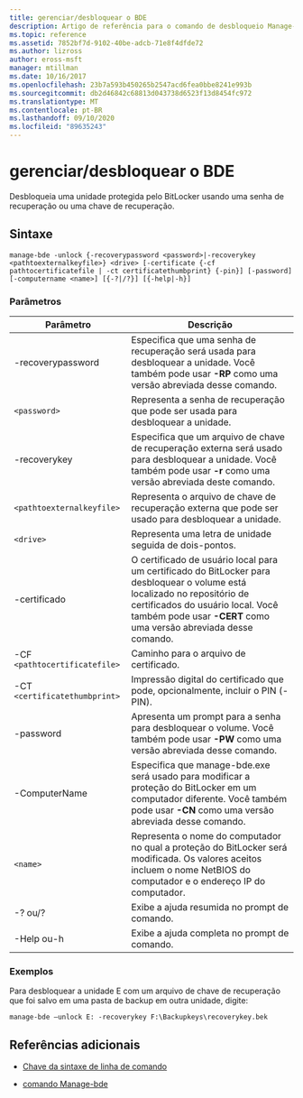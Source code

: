 ```yaml
---
title: gerenciar/desbloquear o BDE
description: Artigo de referência para o comando de desbloqueio Manage-bde, que desbloqueia uma unidade protegida pelo BitLocker usando uma senha de recuperação ou uma chave de recuperação.
ms.topic: reference
ms.assetid: 7852bf7d-9102-40be-adcb-71e8f4dfde72
ms.author: lizross
author: eross-msft
manager: mtillman
ms.date: 10/16/2017
ms.openlocfilehash: 23b7a593b450265b2547acd6fea0bbe8241e993b
ms.sourcegitcommit: db2d46842c68813d043738d6523f13d8454fc972
ms.translationtype: MT
ms.contentlocale: pt-BR
ms.lasthandoff: 09/10/2020
ms.locfileid: "89635243"
---
```

# <a name="manage-bde-unlock"></a>gerenciar/desbloquear o BDE

Desbloqueia uma unidade protegida pelo BitLocker usando uma senha de recuperação ou uma chave de recuperação.

## <a name="syntax"></a>Sintaxe

```
manage-bde -unlock {-recoverypassword <password>|-recoverykey <pathtoexternalkeyfile>} <drive> [-certificate {-cf pathtocertificatefile | -ct certificatethumbprint} {-pin}] [-password] [-computername <name>] [{-?|/?}] [{-help|-h}]
```

### <a name="parameters"></a>Parâmetros

| Parâmetro | Descrição |
| --------- | ----------- |
| -recoverypassword | Especifica que uma senha de recuperação será usada para desbloquear a unidade. Você também pode usar **-RP** como uma versão abreviada desse comando. |
| `<password>` | Representa a senha de recuperação que pode ser usada para desbloquear a unidade. |
| -recoverykey | Especifica que um arquivo de chave de recuperação externa será usado para desbloquear a unidade. Você também pode usar **-r** como uma versão abreviada deste comando. |
| `<pathtoexternalkeyfile>` | Representa o arquivo de chave de recuperação externa que pode ser usado para desbloquear a unidade. |
| `<drive>` | Representa uma letra de unidade seguida de dois-pontos. |
| -certificado | O certificado de usuário local para um certificado do BitLocker para desbloquear o volume está localizado no repositório de certificados do usuário local. Você também pode usar **-CERT** como uma versão abreviada desse comando. |
| -CF `<pathtocertificatefile>` | Caminho para o arquivo de certificado. |
| -CT `<certificatethumbprint>` | Impressão digital do certificado que pode, opcionalmente, incluir o PIN (-PIN). |
| -password | Apresenta um prompt para a senha para desbloquear o volume. Você também pode usar **-PW** como uma versão abreviada desse comando. |
| -ComputerName | Especifica que manage-bde.exe será usado para modificar a proteção do BitLocker em um computador diferente. Você também pode usar **-CN** como uma versão abreviada desse comando. |
| `<name>` | Representa o nome do computador no qual a proteção do BitLocker será modificada. Os valores aceitos incluem o nome NetBIOS do computador e o endereço IP do computador. |
| -? ou/? | Exibe a ajuda resumida no prompt de comando. |
| -Help ou-h | Exibe a ajuda completa no prompt de comando. |

### <a name="examples"></a>Exemplos

Para desbloquear a unidade E com um arquivo de chave de recuperação que foi salvo em uma pasta de backup em outra unidade, digite:

```
manage-bde –unlock E: -recoverykey F:\Backupkeys\recoverykey.bek
```

## <a name="additional-references"></a>Referências adicionais

- [Chave da sintaxe de linha de comando](command-line-syntax-key.md)

- [comando Manage-bde](manage-bde.md)
